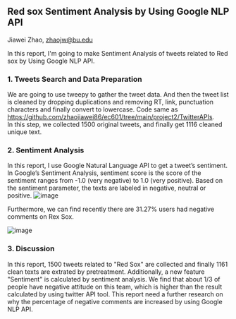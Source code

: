 ## Red sox Sentiment Analysis by Using Google NLP API
Jiawei Zhao, zhaojw@bu.edu  

In this report, I'm going to make Sentiment Analysis of tweets related to Red sox by Using Google NLP API.

### 1. Tweets Search and Data Preparation
We are going to use tweepy to gather the tweet data. And then the tweet list is cleaned by dropping duplications and removing RT, link, punctuation characters and finally convert to lowercase.
Code same as https://github.com/zhaojiawei86/ec601/tree/main/project2/TwitterAPIs.  
In this step, we collected 1500 original tweets, and finally get 1116 cleaned unique text.

### 2. Sentiment Analysis
In this report, I use Google Natural Language API to get a tweet’s sentiment. In Google’s Sentiment Analysis, sentiment score is the score of the sentiment ranges from -1.0 (very negative) to 1.0 (very positive).
Based on the sentiment parameter, the texts are labeled in negative, neutral or positive.
![image](https://user-images.githubusercontent.com/59852184/135372124-d947121f-e092-4f56-9093-c70c2269fa20.png)

Furthermore, we can find recently there are 31.27% users had negative comments on Rex Sox.

![image](https://user-images.githubusercontent.com/59852184/135372187-8d3480c9-665d-4d33-b401-b32fc31ef5fc.png)

### 3. Discussion
In this report, 1500 tweets related to "Red Sox" are collected and finally 1161 clean texts are extrated by pretreatment. Additionally, a new feature "Sentiment" is calculated by sentiment analysis. We find that about 1/3 of people have negative attitude on this team, which is higher than the result calculated by using twitter API tool. 
This report need a further research on why the percentage of negative comments are increased by using Google NLP API. 

